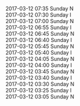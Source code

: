 2017-03-12 07:35 Sunday  N  
2017-03-12 07:30 Sunday  I  
2017-03-12 07:00 Sunday  N  
2017-03-12 06:55 Sunday  I  
2017-03-12 06:45 Sunday  N  
2017-03-12 06:40 Sunday  I  
2017-03-12 05:45 Sunday  N  
2017-03-12 05:40 Sunday  I  
2017-03-12 04:05 Sunday  N  
2017-03-12 04:00 Sunday  I  
2017-03-12 03:45 Sunday  N  
2017-03-12 03:40 Sunday  I  
2017-03-12 03:30 Sunday  N  
2017-03-12 03:25 Sunday  I  
2017-03-12 03:05 Sunday  N  
